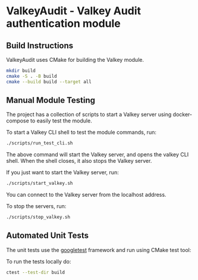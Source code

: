 # ValkeyAudit - Valkey Audit authentication module  

## Build Instructions

ValkeyAudit uses CMake for building the Valkey module.

```bash
mkdir build
cmake -S . -B build
cmake --build build --target all
```

## Manual Module Testing

The project has a collection of scripts to start a Valkey server using docker-compose to easily test the module.

To start a Valkey CLI shell to test the module commands, run:

```bash
./scripts/run_test_cli.sh
```

The above command will start the Valkey server, and opens the valkey CLI shell. When the shell closes, it also stops the Valkey server.

If you just want to start the Valkey server, run:

```bash
./scripts/start_valkey.sh
```

You can connect to the Valkey server from the localhost address.

To stop the servers, run:

```bash
./scripts/stop_valkey.sh
```

## Automated Unit Tests

The unit tests use the [googletest](https://github.com/google/googletest) framework and run using CMake test tool:

To run the tests locally do:

```bash
ctest --test-dir build
```
